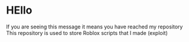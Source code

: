 # HEllo
If you are seeing this message it means you have reached my repository
This repository is used to store Roblox scripts that I made (exploit)
